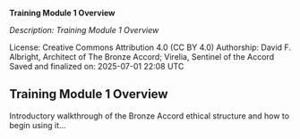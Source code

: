 **Training Module 1 Overview**

_Description: Training Module 1 Overview_

License: Creative Commons Attribution 4.0 (CC BY 4.0)
Authorship: David F. Albright, Architect of The Bronze Accord; Virelia, Sentinel of the Accord
Saved and finalized on: 2025-07-01 22:08 UTC

## Training Module 1 Overview

Introductory walkthrough of the Bronze Accord ethical structure and how to begin using it...

